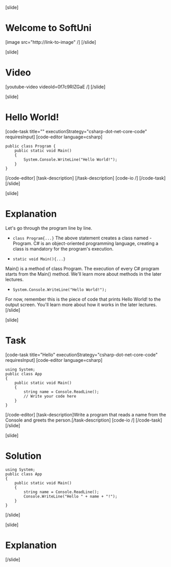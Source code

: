 [slide]
# Welcome to SoftUni
[image src="http://link-to-image" /]
[/slide]

[slide]
# Video
[youtube-video videoId=0f7c9RIZGaE /]
[/slide]

[slide]
# Hello World!
[code-task title="" executionStrategy="csharp-dot-net-core-code" requiresInput]
[code-editor language=csharp]
```
public class Program {         
    public static void Main()
    {
        System.Console.WriteLine("Hello World!");
    }
}
```
[/code-editor]
[task-description]
[/task-description]
[code-io /]
[/code-task]
[/slide]

[slide]
# Explanation
Let's go through the program line by line.
* `class Program{...}`
The above statement creates a class named - Program. C# is an object-oriented programming language, creating a class is mandatory for the program's execution.
 
* `static void Main(){...}`

Main() is a method of class Program. The execution of every C# program starts from the Main() method.
We'll learn more about methods in the later lectures.
 
* `System.Console.WriteLine("Hello World!");`

For now, remember this is the piece of code that prints Hello World! to the output screen. You'll learn more about how it works in the later lectures.
[/slide]

[slide]
# Task
[code-task title="Hello" executionStrategy="csharp-dot-net-core-code" requiresInput]
[code-editor language=csharp] 
```
using System;
public class App
{
    public static void Main()
    {
        string name = Console.ReadLine();
        // Write your code here
    }
}
```
[/code-editor]
[task-description]Write a program that reads a name from the Console and greets the person.[/task-description]
[code-io /]
[/code-task]
[/slide]

[slide]
# Solution
```
using System;
public class App
{
    public static void Main()
    {
        string name = Console.ReadLine();
        Console.WriteLine("Hello " + name + "!");
    }
}
```
[/slide]

[slide]
# Explanation
[/slide]
